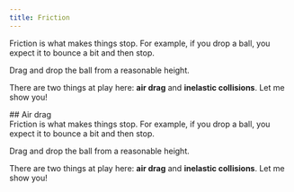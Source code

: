 ```yaml
---
title: Friction
---
```


<div class="page">
<script>
    var dropBallSim = createSimulation({
        initialize: function (simulation) {
            var p = simulation.parameters;
            p.gravityAcceleration = 0.5;
            p.coefficientOfRestitution = 0.7;
            p.friction = 0.1;
            p.boxHeight = 10;
            p.wallStrength = 1;

            var particle = new Particle();
            v2.set(particle.position, 0, -p.boxHeight / 2 + particle.radius);
            addParticle(simulation, particle);
        },
    });
</script>


<div class="stepLog twoColumn">
Friction is what makes things stop. For example, if you drop a ball, you expect it to bounce a bit and then stop.

Drag and drop the ball from a reasonable height.

<script>
    var wasDown = false;
    cue(function() {
        var sim = dropBallSim;
        var isAtReasonableHeight = sim.particles[0].position[1] > 0;
        var isDown = sim.mouse.leftButton.down;
        var justUp = wasDown && (!isDown);
        wasDown = isDown;
        return (justUp && isAtReasonableHeight);
    });
    endStep();
</script>

There are two things at play here: **air drag** and **inelastic collisions**. Let me show you!
</div>
<div class="twoColumn">
<script>
    insertHere(dropBallSim.div);
</script>
</div>
</div>




<div class="page">
## Air drag
<script>
    var airDragSim = createSimulation({
        initialize: function (simulation) {
            var p = simulation.parameters;
            p.gravityAcceleration = 0.1;
            // p.onlyHardSpheres = true;
            p.lennardJonesStrength = 0.1;
            p.dt = 0.01;
            setBoxWidth(simulation, 50);


            var bigRadius = 5;
            var tinyRadius = 1;

            var particle = new Particle();
            particle.type = 0;
            v2.set(particle.position, 0, -1 + particle.radius + 0.01);
            particle.radius = bigRadius;
            particle.mass = 25;
            addParticle(simulation, particle);

            var newParticles = [];
            for (var particleIndex = 0; particleIndex < 200; particleIndex++) {
                var tinyParticle = new Particle();
                tinyParticle.radius = tinyRadius;
                tinyParticle.velocity = randomVelocity(10);
                tinyParticle.type = 1;
                tinyParticle.mass = 1;
                newParticles.push(tinyParticle);
            }
            addParticlesRandomly(simulation, newParticles);

            setInteraction(simulation, 1, 1, null);
            setInteraction(simulation, 0, 0, null);
            var repulsiveInteraction = new RepulsiveInteraction();
            repulsiveInteraction.separation = tinyRadius + bigRadius;
            setInteraction(simulation, 0, 1, repulsiveInteraction);
        },
        

    });
</script>


<div class="stepLog twoColumn">
Friction is what makes things stop. For example, if you drop a ball, you expect it to bounce a bit and then stop.

Drag and drop the ball from a reasonable height.

<script>
    var wasDown = false;
    cue(function() {
        var sim = dropBallSim;
        var isAtReasonableHeight = sim.particles[0].position[1] > 0;
        var isDown = sim.mouse.leftButton.down;
        var justUp =  wasDown && (!isDown);
        wasDown = isDown;
        return (justUp && isAtReasonableHeight);
    });
    endStep();
</script>

There are two things at play here: **air drag** and **inelastic collisions**. Let me show you!
</div>
<div class="twoColumn">
<script>
    insertHere(airDragSim.div);
</script>
</div>
</div>



<script>
    initChapter();
</script>